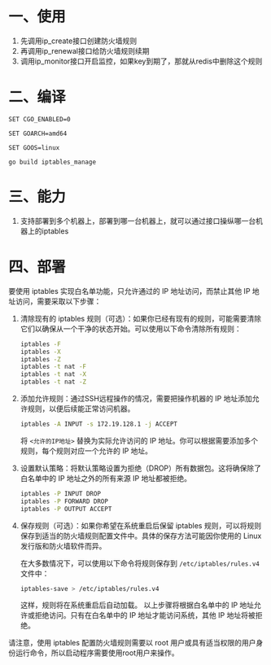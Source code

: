 # 一、使用
1. 先调用ip_create接口创建防火墙规则
2. 再调用ip_renewal接口给防火墙规则续期
3. 调用ip_monitor接口开启监控，如果key到期了，那就从redis中删除这个规则


# 二、编译
`SET CGO_ENABLED=0`

`SET GOARCH=amd64`

`SET GOOS=linux`

`go build iptables_manage`


# 三、能力
1. 支持部署到多个机器上，部署到哪一台机器上，就可以通过接口操纵哪一台机器上的iptables

# 四、部署
要使用 iptables 实现白名单功能，只允许通过的 IP 地址访问，而禁止其他 IP 地址访问，需要采取以下步骤：

1. 清除现有的 iptables 规则（可选）：如果你已经有现有的规则，可能需要清除它们以确保从一个干净的状态开始。可以使用以下命令清除所有规则：

   ```bash
   iptables -F
   iptables -X
   iptables -Z
   iptables -t nat -F
   iptables -t nat -X
   iptables -t nat -Z
   ```

2. 添加允许规则：通过SSH远程操作的情况，需要把操作机器的 IP 地址添加允许规则，以便后续能正常访问机器。

   ```bash
   iptables -A INPUT -s 172.19.128.1 -j ACCEPT
   ```

   将 `<允许的IP地址>` 替换为实际允许访问的 IP 地址。你可以根据需要添加多个规则，每个规则对应一个允许的 IP 地址。


3. 设置默认策略：将默认策略设置为拒绝（DROP）所有数据包。这将确保除了白名单中的 IP 地址之外的所有来源 IP 地址都被拒绝。

   ```bash
   iptables -P INPUT DROP
   iptables -P FORWARD DROP
   iptables -P OUTPUT ACCEPT
   ```

4. 保存规则（可选）：如果你希望在系统重启后保留 iptables 规则，可以将规则保存到适当的防火墙规则配置文件中。具体的保存方法可能因你使用的 Linux 发行版和防火墙软件而异。

   在大多数情况下，可以使用以下命令将规则保存到 `/etc/iptables/rules.v4` 文件中：

   ```bash
   iptables-save > /etc/iptables/rules.v4
   ```

   这样，规则将在系统重启后自动加载。 以上步骤将根据白名单中的 IP 地址允许或拒绝访问。只有在白名单中的 IP 地址才能访问系统，其他 IP 地址将被拒绝。

请注意，使用 iptables 配置防火墙规则需要以 root 用户或具有适当权限的用户身份运行命令，所以启动程序需要使用root用户来操作。
